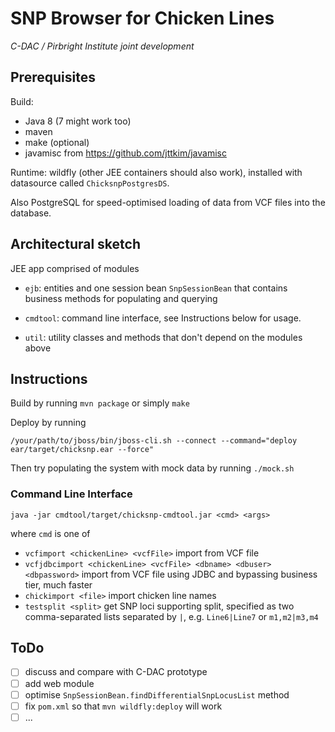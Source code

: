 # SNP Browser for Chicken Lines

_C-DAC / Pirbright Institute joint development_


## Prerequisites

Build:

* Java 8 (7 might work too)
* maven
* make (optional)
* javamisc from https://github.com/jttkim/javamisc

Runtime: wildfly (other JEE containers should also work), installed
with datasource called `ChicksnpPostgresDS`.

Also PostgreSQL for speed-optimised loading of data from VCF files
into the database.


## Architectural sketch

JEE app comprised of modules

* `ejb`: entities and one session bean `SnpSessionBean` that contains
business methods for populating and querying

* `cmdtool`: command line interface, see Instructions below for usage.

* `util`: utility classes and methods that don't depend on the modules
  above


## Instructions

Build by running `mvn package` or simply `make`

Deploy by running
```
/your/path/to/jboss/bin/jboss-cli.sh --connect --command="deploy ear/target/chicksnp.ear --force"
```

Then try populating the system with mock data by running `./mock.sh`


### Command Line Interface

```
java -jar cmdtool/target/chicksnp-cmdtool.jar <cmd> <args>
```
where `cmd` is one of
* `vcfimport <chickenLine> <vcfFile>` import from VCF file
* `vcfjdbcimport <chickenLine> <vcfFile> <dbname> <dbuser> <dbpassword>` import from VCF file using JDBC and bypassing business tier, much faster
* `chickimport <file>` import chicken line names
* `testsplit <split>` get SNP loci supporting split, specified as
  two comma-separated lists separated by `|`, e.g. `Line6|Line7` or
  `m1,m2|m3,m4`


## ToDo

* [ ] discuss and compare with C-DAC prototype
* [ ] add web module
* [ ] optimise `SnpSessionBean.findDifferentialSnpLocusList` method
* [ ] fix `pom.xml` so that `mvn wildfly:deploy` will work
* [ ] ...